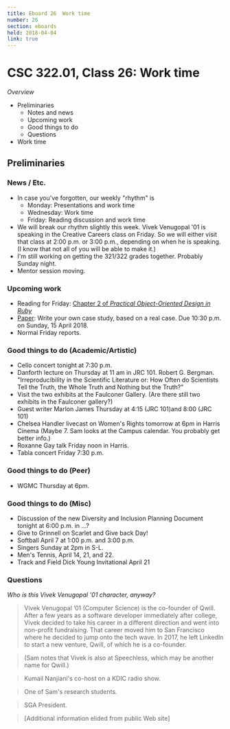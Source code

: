 ```yaml
---
title: Eboard 26  Work time
number: 26
section: eboards
held: 2018-04-04
link: true
---
```

CSC 322.01, Class 26:  Work time
================================

_Overview_

* Preliminaries
    * Notes and news
    * Upcoming work
    * Good things to do
    * Questions
* Work time

Preliminaries
-------------

### News / Etc.

* In case you've forgotten, our weekly "rhythm" is
    * Monday: Presentations and work time
    * Wednesday: Work time
    * Friday: Reading discussion and work time
* We will break our rhythm slightly this week.  Vivek Venugopal '01 is
  speaking in the Creative Careers class on Friday.  So we will either
  visit that class at 2:00 p.m. or 3:00 p.m., depending on when he is
  speaking.  (I know that not all of you will be able to make it.)
* I'm still working on getting the 321/322 grades together.  Probably
  Sunday night.
* Mentor session moving.

### Upcoming work

* Reading for Friday: [Chapter 2 of _Practical Object-Oriented
  Design in Ruby_](../readings/poodr02)
* [Paper](../assignments/paper): Write your own case study, based on a 
  real case.  Due 10:30 p.m. on Sunday, 15 April 2018.
* Normal Friday reports.

### Good things to do (Academic/Artistic)

* Cello concert tonight at 7:30 p.m.
* Danforth lecture on Thursday at 11 am in JRC 101.  Robert G. Bergman.
  "Irreproducibility in the Scientific Literature or: How Often do Scientists Tell the Truth, the Whole Truth and Nothing but the Truth?"
* Visit the two exhibits at the Faulconer Gallery.  (Are there still two
  exhibits in the Faulconer gallery?)
* Guest writer Marlon James Thursday at 4:15 (JRC 101)and 8:00 (JRC 101)
* Chelsea Handler livecast on Women's Rights tomorrow at 6pm in Harris Cinema
  (Maybe 7.  Sam looks at the Campus calendar.  You probably get 
  better info.)
* Roxanne Gay talk Friday noon in Harris.
* Tabla concert Friday 7:30 p.m.

### Good things to do (Peer)

* WGMC Thursday at 6pm.

### Good things to do (Misc)

* Discussion of the new Diversity and Inclusion Planning Document tonight
  at 6:00 p.m. in ...?
* Give to Grinnell on Scarlet and Give back Day!
* Softball April 7 at 1:00 p.m. and 3:00 p.m.
* Singers Sunday at 2pm in S-L.
* Men's Tennis, April 14, 21, and 22.
* Track and Field Dick Young Invitational April 21

### Questions

_Who is this Vivek Venugopal '01 character, anyway?_

> Vivek Venugopal ’01 (Computer Science) is the co-founder of Qwill. After a few years as a software developer immediately after college, Vivek decided to take his career in a different direction and went into non-profit fundraising. That career moved him to San Francisco where he decided to jump onto the tech wave. In 2017, he left LinkedIn to start a new venture, Qwill, of which he is a co-founder.  

> (Sam notes that Vivek is also at Speechless, which may be another name for Qwill.)

> Kumail Nanjiani's co-host on a KDIC radio show.

> One of Sam's research students.

> SGA President.

> [Additional information elided from public Web site]

